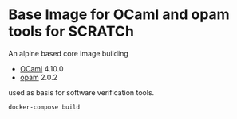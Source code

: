 # Base Image for OCaml and opam tools for SCRATCh

An alpine based core image building

* [OCaml](https://ocaml.org/) 4.10.0
* [opam](https://opam.ocaml.org/)  2.0.2

used as basis for software verification tools.

```shell
docker-compose build
```

